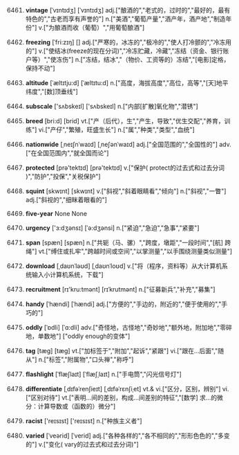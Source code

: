 6461. **vintage**
[ˈvɪntɪdʒ]  [ˈvɪntɪdʒ]
adj.["酿酒的","老式的，过时的","最好的，最有特色的","古老而享有声誉的"]  n.["美酒","葡萄产量","酒产年，酒产地","制造年份"]  v.["为酿酒而收（葡萄）","用葡萄酿酒"]  

6462. **freezing**
[ˈfri:zɪŋ]  []
adj.["严寒的，冰冻的","极冷的","使人打冷颤的","冷冻用的"]  v.["使结冰(freeze的现在分词)","冷冻贮藏，冷藏","冻结（资金、银行账户等）","使冻伤"]  n.["冻结，结冰","（物价、工资等的）冻结","[电影]定格，保持不动"]  

6463. **altitude**
[ˈæltɪtju:d]  [ˈæltɪtu:d]
n.["高度，海拔高度","高位，高等","[天]地平纬度","[数]顶垂线"]  

6464. **subscale**
['sʌbskeɪl]  ['sʌbskeɪl]
n.["内部[扩散]氧化物","潜锈"]  

6465. **breed**
[bri:d]  [brid]
vt.["产（后代），生","产生，导致","优生交配","养育，训练"]  vi.["产仔","繁殖，旺盛生长"]  n.["属","种类","类型","血统"]  

6466. **nationwide**
[ˌneɪʃnˈwaɪd]  [ˌneʃənˈwaɪd]
adj.["全国范围的","全国性的"]  adv.["在全国范围内","就全国而论"]  

6467. **protected**
[prə'tektɪd]  [prə'tektɪd]
v.["保护( protect的过去式和过去分词 )","防护","投保","关税保护"]  

6468. **squint**
[skwɪnt]  [skwɪnt]
v.["斜视","斜着眼睛看","倾向"]  n.["斜视","一瞥"]  adj.["斜视的","细眯着眼看的"]  

6469. **five-year**
None
None

6470. **urgency**
['ɜ:dʒənsɪ]  [ˈə:dʒənsi]
n.["紧迫","急迫","急事","紧要"]  

6471. **span**
[spæn]  [spæn]
n.["共轭（马、骡）","跨度，墩距","一段时间","[航] 跨绳"]  vt.["缚住或扎牢","跨越时间或空间","以掌测量","以手围绕测量类似测量"]  

6472. **download**
[ˌdaʊnˈləʊd]  [ˌdaʊnˈloʊd]
v.["将（程序，资料等）从大计算机系统输入小计算机系统，下载"]  

6473. **recruitment**
[rɪ'kru:tmənt]  [rɪˈkrutmənt]
n.["征募新兵","补充","募集"]  

6474. **handy**
[ˈhændi]  [ˈhændi]
adj.["方便的","手边的，附近的","便于使用的","手巧的"]  

6475. **oddly**
[ˈɒdli]  [ˈɑ:dli]
adv.["奇怪地，古怪地","奇妙地","额外地，附加地","零碎地，单数地"]  ["oddly enough的变体"]  

6476. **tag**
[tæg]  [tæɡ]
vt.["加标签于","附加","起诉","紧跟"]  vi.["跟在…后面","随从"]  n.["标签","附属物","口头禅","称呼"]  

6477. **flashlight**
[ˈflæʃlaɪt]  [ˈflæʃˌlaɪt]
n.["手电筒","闪光信号灯"]  

6478. **differentiate**
[ˌdɪfəˈrenʃieɪt]  [ˌdɪfəˈrɛnʃiˌet]
vt.& vi.["区分，区别，辨别"]  vi.["区别对待"]  vt.["表明…间的差别，构成…间差别的特征","[数学] 求…的微分：计算导数或（函数的）微分"]  

6479. **racist**
['reɪsɪst]  ['reɪsɪst]
n.["种族主义者"]  

6480. **varied**
[ˈveərid]  [ˈverid]
adj.["各种各样的","各不相同的","形形色色的","多变的"]  v.["变化( vary的过去式和过去分词)"]  

